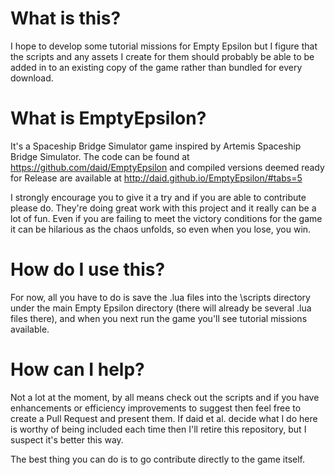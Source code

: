 What is this?
=============
I hope to develop some tutorial missions for Empty Epsilon but I figure that the scripts and any assets I create for them should probably be able to be added in to an existing copy of the game rather than bundled for every download.


What is EmptyEpsilon?
=====================
It's a Spaceship Bridge Simulator game inspired by Artemis Spaceship Bridge Simulator. The code can be found at https://github.com/daid/EmptyEpsilon and compiled versions deemed ready for Release are available at http://daid.github.io/EmptyEpsilon/#tabs=5

I strongly encourage you to give it a try and if you are able to contribute please do. They're doing great work with this project and it really can be a lot of fun. Even if you are failing to meet the victory conditions for the game it can be hilarious as the chaos unfolds, so even when you lose, you win.


How do I use this?
==================
For now, all you have to do is save the .lua files into the \scripts directory under the main Empty Epsilon directory (there will already be several .lua files there), and when you next run the game you'll see tutorial missions available.


How can I help?
===============
Not a lot at the moment, by all means check out the scripts and if you have enhancements or efficiency improvements to suggest then feel free to create a Pull Request and present them. If daid et al. decide what I do here is worthy of being included each time then I'll retire this repository, but I suspect it's better this way.

The best thing you can do is to go contribute directly to the game itself.